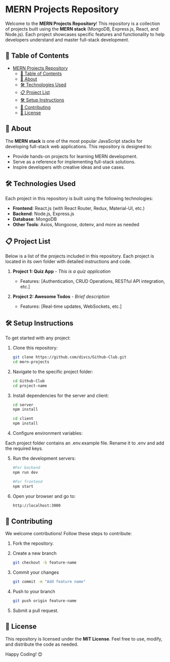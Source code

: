 # MERN Projects Repository

Welcome to the **MERN Projects Repository**! This repository is a collection of projects built using the **MERN stack** (MongoDB, Express.js, React, and Node.js). Each project showcases specific features and functionality to help developers understand and master full-stack development.

## 🚀 Table of Contents

- [MERN Projects Repository](#mern-projects-repository)
  - [🚀 Table of Contents](#-table-of-contents)
  - [📖 About](#-about)
  - [🛠️ Technologies Used](#️-technologies-used)
  - [📋 Project List](#-project-list)
  - [🛠️ Setup Instructions](#️-setup-instructions)
  - [🤝 Contributing](#-contributing)
  - [📜 License](#-license)

## 📖 About

The **MERN stack** is one of the most popular JavaScript stacks for developing full-stack web applications. This repository is designed to:

- Provide hands-on projects for learning MERN development.
- Serve as a reference for implementing full-stack solutions.
- Inspire developers with creative ideas and use cases.

## 🛠️ Technologies Used

Each project in this repository is built using the following technologies:

- **Frontend**: React.js (with React Router, Redux, Material-UI, etc.)
- **Backend**: Node.js, Express.js
- **Database**: MongoDB
- **Other Tools**: Axios, Mongoose, dotenv, and more as needed

## 📋 Project List

Below is a list of the projects included in this repository. Each project is located in its own folder with detailed instructions and code.

1. **Project 1: Quiz App** - _This is a quiz application_

   - Features: [Authentication, CRUD Operations, RESTful API integration, etc.]
   <!-- - Folder: `./quiz` -->

2. **Project 2: Awesome Todos** - _Brief description_

   - Features: [Real-time updates, WebSockets, etc.]
   <!-- - Folder: `./project-name-2` -->

## 🛠️ Setup Instructions

To get started with any project:

1. Clone this repository:
   ```bash
   git clone https://github.com/divcs/Github-Club.git
   cd mern-projects
   ```
2. Navigate to the specific project folder:

   ```bash
   cd Github-Club
   cd project-name
   ```

3. Install dependencies for the server and client:

   ```bash
   cd server
   npm install

   cd client
   npm install
   ```

4. Configure environment variables:

Each project folder contains an .env.example file. Rename it to .env and add the required keys.

5. Run the development servers:

   ```bash
   #For backend
   npm run dev

   #For frontend
   npm start
   ```

6. Open your browser and go to:
   ```bash
   http://localhost:3000
   ```

## 🤝 Contributing

We welcome contributions! Follow these steps to contribute:

1. Fork the repository.
2. Create a new branch
   ```bash
   git checkout -b feature-name
   ```
3. Commit your changes

   ```bash
   git commit -m "Add feature name"
   ```

4. Push to your branch

   ```bash
   git push origin feature-name
   ```

5. Submit a pull request.

## 📜 License

This repository is licensed under the **MIT License**. Feel free to use, modify, and distribute the code as needed.

Happy Coding! 😊

```

```
